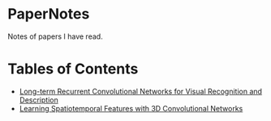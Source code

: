 # PaperNotes

Notes of papers I have read.



# Tables of Contents

+ [Long-term Recurrent Convolutional Networks for Visual Recognition and Description](./note/Long-term%20Recurrent%20Convolutional%20Networks%20for%20Visual%20Recognition%20and%20Description/README.md)
+ [Learning Spatiotemporal Features with 3D Convolutional Networks](./note/Learning%20Spatiotemporal%20Features%20with%203D%20Convolutional%20Networks/README.md)

